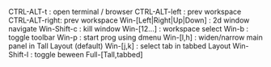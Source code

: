 CTRL-ALT-t    : open terminal / browser
CTRL-ALT-left : prev workspace
CTRL-ALT-right: prev workspace
Win-[Left|Right|Up|Down] : 2d window navigate
Win-Shift-c   : kill window
Win-[12...]   : workspace select
Win-b         : toggle toolbar
Win-p         : start prog using dmenu
Win-[l,h]     : widen/narrow main panel in Tall Layout (default)
Win-[j,k]     : select tab in tabbed Layout 
Win-Shift-l   : toggle beween Full-[Tall,tabbed]
